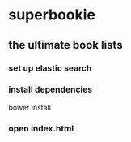 # superbookie
## the ultimate book lists

### set up elastic search

### install dependencies
bower install

### open index.html
